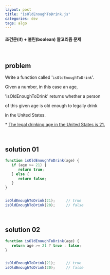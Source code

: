 ```yaml
---
layout: post
title: "isOldEnoughToDrink.js"
categories: dev
tags: algo
---
```


#### 조건문(if) + 불린(boolean) 알고리즘 문제

<br>

## problem

Write a function called '`isOldEnoughToDrink`'.

Given a number, in this case an age,

'isOldEnoughToDrink' returns whether a person

of this given age is old enough to legally drink

in the United States.

\* <u>The legal drinking age in the United States is 21.</u>

<br>

## solution 01

```javascript
function isOldEnoughToDrink(age) {
   if (age >= 21) {
      return true;
   } else {
      return false;
   }
}


isOldEnoughToDrink(21);		// true
isOldEnoughToDrink(20);		// false
```

<br>

## solution 02

```javascript
function isOldEnoughToDrink(age) {
   return age >= 21 ? true : false;
}


isOldEnoughToDrink(21);		// true
isOldEnoughToDrink(20);		// false
```



